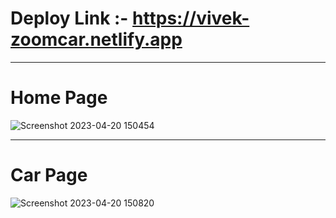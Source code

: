<!-- Deploy link (https://isnt-bittubieber19-gmail-com-awesome-20dbc.netlify.app) -->

# Deploy Link :- https://vivek-zoomcar.netlify.app
---
# Home Page
![Screenshot 2023-04-20 150454](https://user-images.githubusercontent.com/101381281/233326315-0c949bd9-8b23-480f-a828-91c9c160a37f.png)


---
# Car Page
![Screenshot 2023-04-20 150820](https://user-images.githubusercontent.com/101381281/233326449-25d390d3-035a-4073-a0cf-2f71762a2dd2.png)




